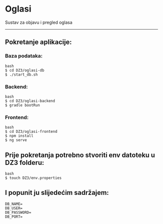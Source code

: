 # Oglasi
 
Sustav za objavu i pregled oglasa

---

## Pokretanje aplikacije:

### Baza podataka:
```
bash
$ cd DZ3/oglasi-db
$ ./start_db.sh
```

### Backend:
```
bash
$ cd DZ3/oglasi-backend
$ gradle bootRun
```

### Frontend:
```
bash
$ cd DZ3/oglasi-frontend
$ npm install
$ ng serve
```

## Prije pokretanja potrebno stvoriti env datoteku u DZ3 folderu:
```
bash
$ touch DZ3/env.properties
```

## I popunit ju slijedećim sadržajem:
```
DB_NAME=
DB_USER=
DB_PASSWORD=
DB_PORT=
```